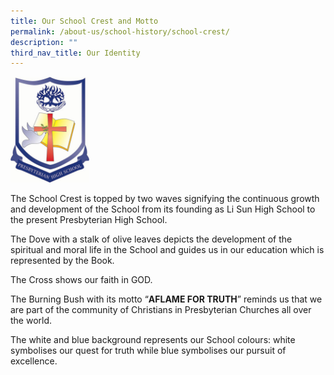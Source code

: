 ```yaml
---
title: Our School Crest and Motto
permalink: /about-us/school-history/school-crest/
description: ""
third_nav_title: Our Identity
---
```

<img src="/images/schoolcrest.jpg" style="width:25%">

The School Crest is topped by two waves signifying the continuous growth and development of the School from its founding as Li Sun High School to the present Presbyterian High School.

The Dove with a stalk of olive leaves depicts the development of the spiritual and moral life in the School and guides us in our education which is represented by the Book.

The Cross shows our faith in GOD.

The Burning Bush with its motto “**AFLAME FOR TRUTH**” reminds us that we are part of the community of Christians in Presbyterian Churches all over the world.

The white and blue background represents our School colours: white symbolises our quest for truth while blue symbolises our pursuit of excellence.